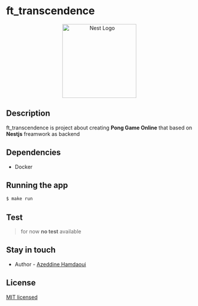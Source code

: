 # ft_transcendence

<p align="center">
  <a href="http://nestjs.com/" target="blank"><img src="https://nestjs.com/img/logo-small.svg" width="200" alt="Nest Logo" /></a>
</p>

## Description

ft_transcendence is project about creating **Pong Game Online** that based on **Nestjs** freamwork as backend

## Dependencies
- Docker

## Running the app

```bash
$ make run
```

## Test
> for now **no test** available

## Stay in touch

- Author - [Azeddine Hamdaoui](https://azeddine.xyz)

## License
[MIT licensed](LICENSE)
